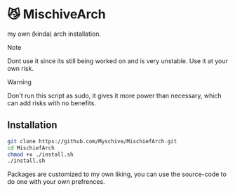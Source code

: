 # 😼 MischiveArch
my own (kinda) arch installation. 

>[!NOTE]
>Dont use it since its still being worked on and is very unstable. Use it at your own risk.


>[!WARNING]
>Don't run this script as sudo, it gives it more power than necessary, which can add risks with no benefits. 

## Installation
```bash
git clone https://github.com/Myschive/MischiefArch.git
cd MischiefArch
chmod +x ./install.sh
./install.sh
```

Packages are customized to my own liking, you can use the source-code to do one with your own prefrences.

